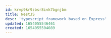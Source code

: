 ```yaml
---
id: krvp9kr9zbsr8ivk7bgnjbm
title: NestJS
desc: 'typescript framework based on Express'
updated: 1654055546461
created: 1654055504089
---
```



